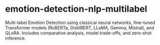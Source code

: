 # emotion-detection-nlp-multilabel
Multi-label Emotion Detection using classical neural networks, fine-tuned Transformer models (RoBERTa, DistilBERT, LLaMA, Gemma, Mistral), and QLoRA. Includes comparative analysis, model trade-offs, and zero-shot inference.
